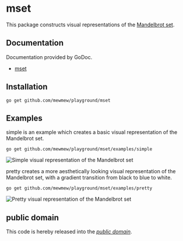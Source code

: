 mset
====

This package constructs visual representations of the [Mandelbrot set][].

[Mandelbrot set]: https://en.wikipedia.org/wiki/Mandelbrot_set

Documentation
-------------

Documentation provided by GoDoc.

- [mset][]

[mset]: http://godoc.org/github.com/mewmew/playground/mset

Installation
------------

	go get github.com/mewmew/playground/mset

Examples
--------

simple is an example which creates a basic visual representation of the
Mandelbrot set.

	go get github.com/mewmew/playground/mset/examples/simple

![Simple visual representation of the Mandelbrot set](https://github.com/mewmew/playground/blob/master/mset/examples/simple/simple.png?raw=true)

pretty creates a more aesthetically looking visual representation of the
Mandelbrot set, with a gradient transition from black to blue to white.

	go get github.com/mewmew/playground/mset/examples/pretty

![Pretty visual representation of the Mandelbrot set](https://github.com/mewmew/playground/blob/master/mset/examples/pretty/pretty.png?raw=true)

public domain
-------------

This code is hereby released into the *[public domain][]*.

[public domain]: https://creativecommons.org/publicdomain/zero/1.0/
